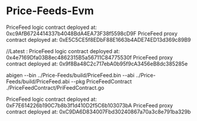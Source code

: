 # Price-Feeds-Evm

PriceFeed logic contract deployed at: 0xc9AfB6724414337b4048BdA4EA73F38f5598cD9F
PriceFeed proxy contract deployed at: 0xE5C5CE5f8EDbF88E1663b4ADE74ED13d369c89B9



//Latest : 
PriceFeed logic contract deployed at: 0x4e7169Dfa03B8ec4862315B5a56711C84775530f
PriceFeed proxy contract deployed at: 0x9f8Ba48C2c717ebA0b95f9cA3456eB8dc385285e


abigen --bin ../Price-Feeds/build/PriceFeed.bin --abi ../Price-Feeds/build/PriceFeed.abi --pkg PriceFeedContract  ./PriceFeedContract/PriFeedContract.go

PriceFeed logic contract deployed at: 0xF7E614226b190C7b8b3f1d410D2f5C6b103073bA
PriceFeed proxy contract deployed at: 0xC9DA6D834007Fbd30240867a70a3c8e791ba329b